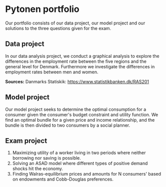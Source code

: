 # Pytonen portfolio

Our portfolio consists of our data project, our model project and our solutions to the three questions given for the exam. 


## Data project
In our data analysis project, we conduct a graphical analysis to explore the differences in the employment rate between the five regions and the general level for Denmark. Furthermore we investigate the differences in employment rates between men and women. 

**Sources:**
Danmarks Statiskik: https://www.statistikbanken.dk/RAS201


## Model project
Our model project seeks to determine the optimal consumption for a consumer given the consumer's budget constraint and utility function. We find an optimal bundle for a given price and income relationship, and the bundle is then divided to two consumers by a social planner. 


## Exam project
  1) Maximizing utility of a worker living in two periods where neither borrowing nor saving is possible.
  2) Solving an ASAD model where different types of positive demand shocks hit the economy.  
  3) Finding Walras-equilibrium prices and amounts for N consumers' based on endowments and Cobb-Douglas preferences.
